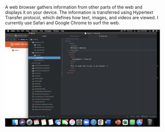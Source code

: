 A web browser gathers information from other parts of the web and displays it on your device. The information is transferred using Hypertext Transfer protocol, which defines how text, images, and videos are viewed.
I currently use Safari and Google Chrome to surf the web.

![Screenshot](./images/screenshot-assignment04.png)
